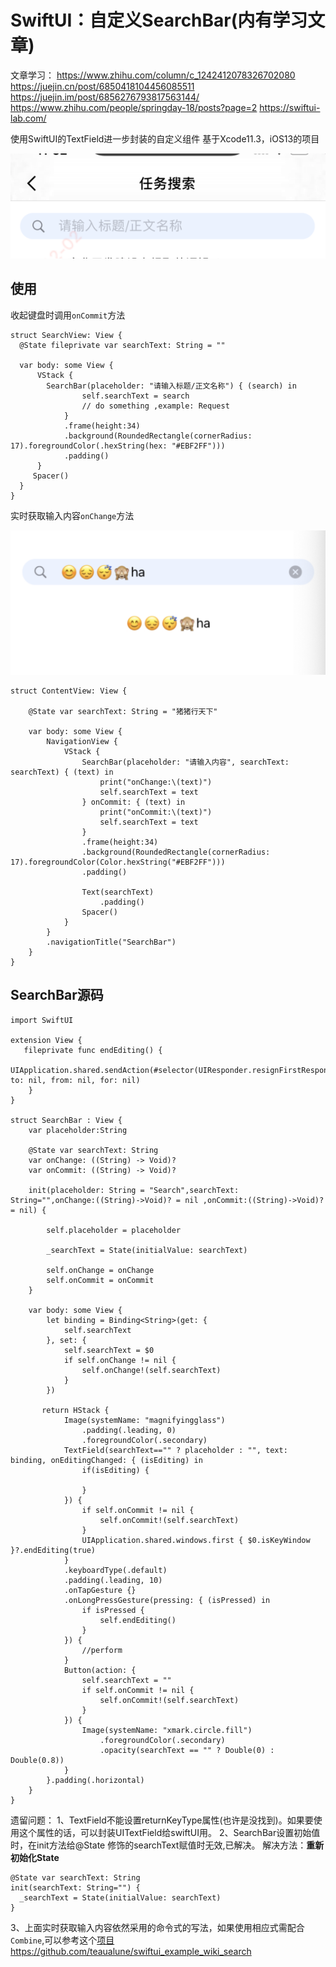 # SwiftUI：自定义SearchBar(内有学习文章)

文章学习：
https://www.zhihu.com/column/c_1242412078326702080
https://juejin.cn/post/6850418104456085511
https://juejin.im/post/6856276793817563144/
https://www.zhihu.com/people/springday-18/posts?page=2
https://swiftui-lab.com/

使用SwiftUI的TextField进一步封装的自定义组件 
基于Xcode11.3，iOS13的项目

![searchbar.png](./searchbar.png)

## 使用
收起键盘时调用`onCommit`方法
```
struct SearchView: View {
  @State fileprivate var searchText: String = ""

  var body: some View {
      VStack {
        SearchBar(placeholder: "请输入标题/正文名称") { (search) in
                self.searchText = search
                // do something ,example: Request
            }
            .frame(height:34)
            .background(RoundedRectangle(cornerRadius: 17).foregroundColor(.hexString(hex: "#EBF2FF")))
            .padding()
      }
     Spacer()
  }
}
```
实时获取输入内容`onChange`方法

![实时输入.png](./实时输入.png)

```
struct ContentView: View {
    
    @State var searchText: String = "猪猪行天下"
    
    var body: some View {
        NavigationView {
            VStack {
                SearchBar(placeholder: "请输入内容", searchText: searchText) { (text) in
                    print("onChange:\(text)")
                    self.searchText = text
                } onCommit: { (text) in
                    print("onCommit:\(text)")
                    self.searchText = text
                }
                .frame(height:34)
                .background(RoundedRectangle(cornerRadius: 17).foregroundColor(Color.hexString("#EBF2FF")))
                .padding()
                
                Text(searchText)
                    .padding()
                Spacer()
            }
        }
        .navigationTitle("SearchBar")
    }
}

```

## SearchBar源码

```
import SwiftUI

extension View {
   fileprivate func endEditing() {
        UIApplication.shared.sendAction(#selector(UIResponder.resignFirstResponder), to: nil, from: nil, for: nil)
    }
}

struct SearchBar : View {
    var placeholder:String
    
    @State var searchText: String
    var onChange: ((String) -> Void)?
    var onCommit: ((String) -> Void)?
    
    init(placeholder: String = "Search",searchText: String="",onChange:((String)->Void)? = nil ,onCommit:((String)->Void)? = nil) {
        
        self.placeholder = placeholder
        
        _searchText = State(initialValue: searchText)
        
        self.onChange = onChange
        self.onCommit = onCommit
    }
    
    var body: some View {
        let binding = Binding<String>(get: {
            self.searchText
        }, set: {
            self.searchText = $0
            if self.onChange != nil {
                self.onChange!(self.searchText)
            }
        })
        
       return HStack {
            Image(systemName: "magnifyingglass")
                .padding(.leading, 0)
                .foregroundColor(.secondary)
            TextField(searchText=="" ? placeholder : "", text: binding, onEditingChanged: { (isEditing) in
                if(isEditing) {
                    
                }
            }) {
                if self.onCommit != nil {
                    self.onCommit!(self.searchText)
                }
                UIApplication.shared.windows.first { $0.isKeyWindow }?.endEditing(true)
            }
            .keyboardType(.default)
            .padding(.leading, 10)
            .onTapGesture {}
            .onLongPressGesture(pressing: { (isPressed) in
                if isPressed {
                    self.endEditing()
                }
            }) {
                //perform
            }
            Button(action: {
                self.searchText = ""
                if self.onCommit != nil {
                    self.onCommit!(self.searchText)
                }
            }) {
                Image(systemName: "xmark.circle.fill")
                    .foregroundColor(.secondary)
                    .opacity(searchText == "" ? Double(0) : Double(0.8))
            }
        }.padding(.horizontal)
    }
}

```
遗留问题：
1、TextField不能设置returnKeyType属性(也许是没找到)。如果要使用这个属性的话，可以封装UITextField给swiftUI用。
2、SearchBar设置初始值时，在init方法给@State 修饰的searchText赋值时无效,已解决。
解决方法：**重新初始化State**
```
@State var searchText: String
init(searchText: String="") {
  _searchText = State(initialValue: searchText)
}
```
3、上面实时获取输入内容依然采用的命令式的写法，如果使用相应式需配合`Combine`,可以参考这个[项目https://github.com/teaualune/swiftui_example_wiki_search](https://github.com/teaualune/swiftui_example_wiki_search)


